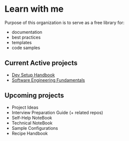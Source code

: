 # Learn with me

Purpose of this organization is to serve as a free library for:
- documentation
- best practices
- templates
- code samples

## Current Active projects

- [Dev Setup Handbook](https://learn-with-me.github.io/Development-Setup-Handbook/)
- [Software Engineering Fundamentals](https://learn-with-me.github.io/Software-Engineering-Fundamentals/)

## Upcoming projects

- Project Ideas
- Interview Preparation Guide (+ related repos)
- Self-Help NoteBook
- Technical NoteBook
- Sample Configurations
- Recipe Handbook
